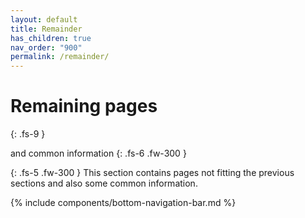 ```yaml
---
layout: default
title: Remainder
has_children: true
nav_order: "900"
permalink: /remainder/
---
```


# Remaining pages
{: .fs-9 }

and common information
{: .fs-6 .fw-300 }

{: .fs-5 .fw-300 }
This section contains pages not fitting the previous sections and also some common information.

{% include components/bottom-navigation-bar.md %}

<!-- ---- -->

[this-goto-previous-page]: {{site.baseurl}}/using-compose/extending-examples/
[this-goto-next-page]: {{site.baseurl}}/pitfalls/
